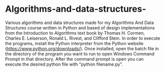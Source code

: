 # Algorithms-and-data-structures-
Various algorithms and data structures made for my Algorithms And Data Structures course written in Python and based of design implementations from the Introduction to Algorithms text book by Thomas H. Cormen, Charles E. Leiserson, Ronald L. Rivest, and Clifford Stein. In order to execute the programs, install the Python interpreter from the Python website (https://www.python.org/downloads/). Once installed, open the batch file in the directory of the program you want to run to open Windows Command Prompt in that directory. After the command prompt is open you can execute the desired python file with "python filename.py".  
